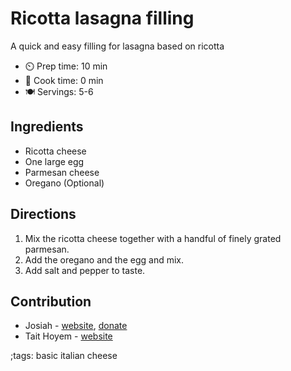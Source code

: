 # Ricotta lasagna filling

A quick and easy filling for lasagna based on ricotta 

- ⏲️ Prep time: 10 min
- 🍳 Cook time: 0 min
- 🍽️ Servings: 5-6

## Ingredients

- Ricotta cheese 
- One large egg
- Parmesan cheese
- Oregano (Optional)

## Directions

1. Mix the ricotta cheese together with a handful of finely grated parmesan.
2. Add the oregano and the egg and mix.
3. Add salt and pepper to taste.

## Contribution

- Josiah - [website](https://himiko.cloud), [donate](https://himiko.cloud/donate/)
- Tait Hoyem - [website](https://tait.tech)

;tags: basic italian cheese
